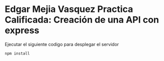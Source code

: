 # Edgar Mejia Vasquez Practica Calificada: Creación de una API con express 

Ejecutar el siguiente codigo para desplegar el servidor
```
npm install
```

